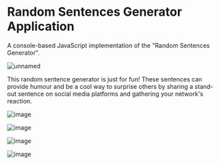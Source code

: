 # Random Sentences Generator Application
A console-based JavaScript implementation of the "Random Sentences Generator".

![unnamed](https://user-images.githubusercontent.com/99686592/218146158-c4a13ba1-d8a4-494e-8523-555d1c94af58.png)

This random sentence generator is just for fun! These sentences can provide humour and be a cool way to surprise others by sharing a stand-
out sentence on social media platforms and gathering your network's reaction.

![image](https://user-images.githubusercontent.com/99686592/218274944-c1d04036-5fce-4f39-ba4f-0af6e15cd5b7.png)



![image](https://user-images.githubusercontent.com/99686592/218274962-7f7068e5-cc81-4153-8716-befb9e9d0a5b.png)


![image](https://user-images.githubusercontent.com/99686592/218274977-156975bc-bc85-421d-99df-11b027922982.png)


![image](https://user-images.githubusercontent.com/99686592/218274997-4abc9042-fc7a-46d0-b002-62b8f8bf4824.png)



